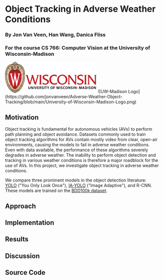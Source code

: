 # Object Tracking in Adverse Weather Conditions
### By Jon Van Veen, Han Wang, Danica Fliss
### For the course CS 766: Computer Vision at the University of Wisconsin-Madison
<img src="https://github.com/jonvanveen/Adverse-Weather-Object-Tracking/blob/main/University-of-Wisconsin-Madison-Logo.png" width="300" height="102">
![UW-Madison Logo](https://github.com/jonvanveen/Adverse-Weather-Object-Tracking/blob/main/University-of-Wisconsin-Madison-Logo.png)

## Motivation
Object tracking is fundamental for autonomous vehicles (AVs) to perform path planning and object avoidance. Datasets commonly used to train object tracking algorithms for AVs contain mostly video from clear, open-air environments, causing the models to fail in adverse weather conditions. Even with data available, the performance of these algorithms severely degrades in adverse weather. The inability to perform object detection and tracking in various weather conditions is therefore a major roadblock for the use of AVs. In this project, we investigate object tracking in adverse weather conditions. 

We compare three prominent models in the object detection literature: [YOLO](https://pjreddie.com/darknet/yolo/) ("You Only Look Once"), [IA-YOLO](https://arxiv.org/abs/2112.08088) ("Image Adaptive"), and R-CNN. These models are trained on the [BDD100k dataset](https://www.bdd100k.com/). 

## Approach

## Implementation

## Results

## Discussion

## Source Code

